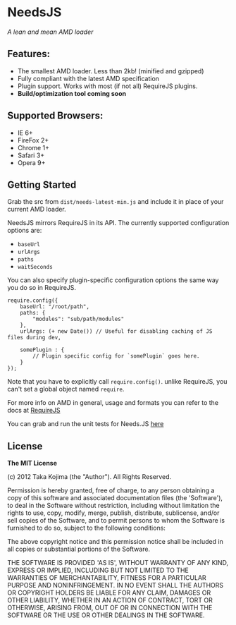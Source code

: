 # NeedsJS
*A lean and mean AMD loader*

## Features:

- The smallest AMD loader. Less than 2kb! (minified and gzipped)
- Fully compliant with the latest AMD specification
- Plugin support. Works with most (if not all) RequireJS plugins.
- **Build/optimization tool coming soon**

## Supported Browsers:

- IE 6+
- FireFox 2+
- Chrome 1+
- Safari 3+
- Opera 9+

## Getting Started

Grab the src from `dist/needs-latest-min.js` and include it in place of your current AMD loader.
	
NeedsJS mirrors RequireJS in its API. The currently supported configuration options are:

- `baseUrl`
- `urlArgs`
- `paths`
- `waitSeconds`

You can also specify plugin-specific configuration options the same way you do so in RequireJS.

	require.config({
		baseUrl: "/root/path",
		paths: {
			"modules": "sub/path/modules"
		},
		urlArgs: (+ new Date()) // Useful for disabling caching of JS files during dev,
		
		somePlugin : {
			// Plugin specific config for `somePlugin` goes here.
		}
	});


Note that you have to explicitly call `require.config()`. unlike RequireJS, you can't set a global object named `require`.

For more info on AMD in general, usage and formats you can refer to the docs at [RequireJS](http://requirejs.org/docs/start.html)

You can grab and run the unit tests for Needs.JS [here](https://github.com/gigafied/amdjs-tests/tree/needsjs) 


## License

**The MIT License**

<sub><sup>

(c) 2012 Taka Kojima (the "Author").
All Rights Reserved.

Permission is hereby granted, free of charge, to any person obtaining a copy of this software and associated documentation files (the 'Software'), to deal in the Software without restriction, including without limitation the rights to use, copy, modify, merge, publish, distribute, sublicense, and/or sell copies of the Software, and to permit persons to whom the Software is furnished to do so, subject to the following conditions:

The above copyright notice and this permission notice shall be included in all copies or substantial portions of the Software.

THE SOFTWARE IS PROVIDED 'AS IS', WITHOUT WARRANTY OF ANY KIND, EXPRESS OR IMPLIED, INCLUDING BUT NOT LIMITED TO THE WARRANTIES OF MERCHANTABILITY, FITNESS FOR A PARTICULAR PURPOSE AND NONINFRINGEMENT. IN NO EVENT SHALL THE AUTHORS OR COPYRIGHT HOLDERS BE LIABLE FOR ANY CLAIM, DAMAGES OR OTHER LIABILITY, WHETHER IN AN ACTION OF CONTRACT, TORT OR OTHERWISE, ARISING FROM, OUT OF OR IN CONNECTION WITH THE SOFTWARE OR THE USE OR OTHER DEALINGS IN THE SOFTWARE.

</sup></sub>
